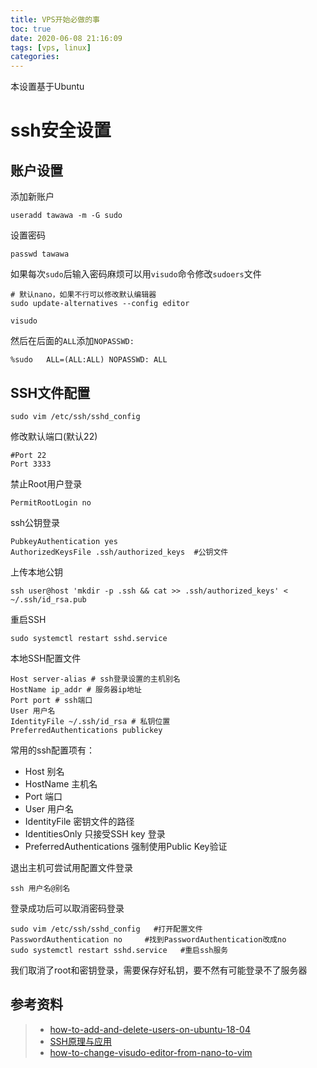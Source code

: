 ```yaml
---
title: VPS开始必做的事
toc: true
date: 2020-06-08 21:16:09
tags: [vps, linux]
categories:
---
```

本设置基于Ubuntu
# ssh安全设置
## 账户设置
添加新账户
```
useradd tawawa -m -G sudo
```
设置密码
```
passwd tawawa
```
如果每次`sudo`后输入密码麻烦可以用`visudo`命令修改`sudoers`文件
```
# 默认nano，如果不行可以修改默认编辑器
sudo update-alternatives --config editor

visudo
```
然后在后面的`ALL`添加`NOPASSWD:`
```
%sudo   ALL=(ALL:ALL) NOPASSWD: ALL
```
## SSH文件配置
```
sudo vim /etc/ssh/sshd_config
```
修改默认端口(默认22)
```
#Port 22
Port 3333 
```
禁止Root用户登录
```
PermitRootLogin no
```
ssh公钥登录
```
PubkeyAuthentication yes
AuthorizedKeysFile .ssh/authorized_keys  #公钥文件
```
上传本地公钥
```
ssh user@host 'mkdir -p .ssh && cat >> .ssh/authorized_keys' < ~/.ssh/id_rsa.pub
```
重启SSH
```
sudo systemctl restart sshd.service
```
本地SSH配置文件
```
Host server-alias # ssh登录设置的主机别名
HostName ip_addr # 服务器ip地址
Port port # ssh端口
User 用户名
IdentityFile ~/.ssh/id_rsa # 私钥位置
PreferredAuthentications publickey
```
常用的ssh配置项有：
* Host 别名
* HostName 主机名
* Port 端口
* User 用户名
* IdentityFile 密钥文件的路径
* IdentitiesOnly 只接受SSH key 登录
* PreferredAuthentications 强制使用Public Key验证  

退出主机可尝试用配置文件登录
```
ssh 用户名@别名
```
登录成功后可以取消密码登录
```
sudo vim /etc/ssh/sshd_config   #打开配置文件
PasswordAuthentication no     #找到PasswordAuthentication改成no
sudo systemctl restart sshd.service   #重启ssh服务
```
我们取消了root和密钥登录，需要保存好私钥，要不然有可能登录不了服务器

## 参考资料
> - [how-to-add-and-delete-users-on-ubuntu-18-04](https://www.digitalocean.com/community/tutorials/how-to-add-and-delete-users-on-ubuntu-18-04)
> - [SSH原理与应用](http://www.ruanyifeng.com/blog/2011/12/ssh_remote_login.html)
> - [how-to-change-visudo-editor-from-nano-to-vim](https://askubuntu.com/questions/539243/how-to-change-visudo-editor-from-nano-to-vim)
